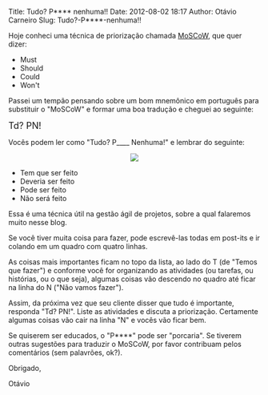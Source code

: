 Title: Tudo? P**** nenhuma!!
Date: 2012-08-02 18:17
Author: Otávio Carneiro
Slug: Tudo?-P****-nenhuma!!

Hoje conheci uma técnica de priorização chamada
[MoSCoW](http://en.wikipedia.org/wiki/MoSCoW_Method), que quer dizer:

-   Must
-   Should
-   Could
-   Won't

<div>

</div>

<div>

Passei um tempão pensando sobre um bom mnemônico em português para
substituir o "MoSCoW" e formar uma boa tradução e cheguei ao seguinte:

</div>

<div>

</div>

<div>

<span style="font-size: large;">Td? PN!</span>

</div>

<div>

</div>

<div>

Vocês podem ler como "Tudo? P\_\_\_\_ Nenhuma!" e lembrar do seguinte:
</p>

</div>

<div>

<div class="separator" style="clear: both; text-align: center;">

[![](http://2.bp.blogspot.com/-8IiiqTBhKuU/UBsvy-Qz1WI/AAAAAAAAA0w/6E-_ewLSyME/s1600/tdpn.jpg)](http://2.bp.blogspot.com/-8IiiqTBhKuU/UBsvy-Qz1WI/AAAAAAAAA0w/6E-_ewLSyME/s1600/tdpn.jpg)

</div>

-   Tem que ser feito
-   Deveria ser feito
-   Pode ser feito
-   Não será feito

<div>

</div>

<div>

Essa é uma técnica útil na gestão ágil de projetos, sobre a qual
falaremos muito nesse blog. 

</div>

<div>

</div>

<div>

Se você tiver muita coisa para fazer, pode escrevê-las todas em post-its
e ir colando em um quadro com quatro linhas. 

</div>

<div>

</div>

<div>

As coisas mais importantes ficam no topo da lista, ao lado do T (de
"Temos que fazer") e conforme você for organizando as atividades (ou
tarefas, ou histórias, ou o que seja), algumas coisas vão descendo no
quadro até ficar na linha do N ("Não vamos fazer").

</div>

</div>

<div>

</div>

<div>

Assim, da próxima vez que seu cliente disser que tudo é importante,
responda "Td? PN!". Liste as atividades e discuta a priorização.
Certamente algumas coisas vão cair na linha "N" e vocês vão ficar bem.

</div>

<div>

</div>

<div>

Se quiserem ser educados, o "P\*\*\*\*" pode ser "porcaria". Se tiverem
outras sugestões para traduzir o MoSCoW, por favor contribuam pelos
comentários (sem palavrões, ok?).

</div>

<div>

</div>

<div>

Obrigado,

</div>

<div>

</div>

<div>

Otávio

</div>

